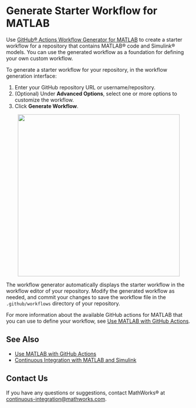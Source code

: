 # Generate Starter Workflow for MATLAB

Use [GitHub&reg; Actions Workflow Generator for MATLAB](https://matlab-actions.github.io/workflow-generator/) to create a starter workflow for a repository that contains MATLAB&reg; code and Simulink&reg; models. You can use the generated workflow as a foundation for defining your own custom workflow.

To generate a starter workflow for your repository, in the workflow generation interface:

1. Enter your GitHub repository URL or username/repository.
2. (Optional) Under **Advanced Options**, select one or more options to customize the workflow.
3. Click **Generate Workflow**.

<p align="center">
  <a href="https://matlab-actions.github.io/workflow-generator/">
    <img width="441" src="https://github.com/user-attachments/assets/e242e520-ebe7-48bf-bc8b-ebbd7ab666a9" />
  </a>
</p>

The workflow generator automatically displays the starter workflow in the workflow editor of your repository. Modify the generated workflow as needed, and commit your changes to save the workflow file in the `.github/workflows` directory of your repository.

For more information about the available GitHub actions for MATLAB that you can use to define your workflow, see [Use MATLAB with GitHub Actions](https://github.com/matlab-actions).

## See Also

- [Use MATLAB with GitHub Actions](https://github.com/matlab-actions)
- [Continuous Integration with MATLAB and Simulink](https://www.mathworks.com/solutions/continuous-integration.html)

## Contact Us

If you have any questions or suggestions, contact MathWorks&reg; at [continuous-integration@mathworks.com](mailto:continuous-integration@mathworks.com).
